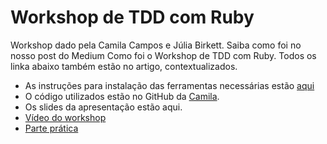 # Workshop de TDD com Ruby

Workshop dado pela Camila Campos e Júlia Birkett. Saiba como foi no nosso post do Medium Como foi o Workshop de TDD com Ruby. Todos os linka abaixo também estão no artigo, contextualizados.

- As instruções para instalação das ferramentas necessárias estão [aqui](https://github.com/qasampameeting/workshop-tdd-ruby/blob/master/QA%20Sampa%20Meeting%20-%20TDD%20-%20Instruc%CC%A7o%CC%83es%20para%20setup%20da%20ma%CC%81quina.pdf)
- O código utilizados estão no GitHub da [Camila](https://github.com/camilacampos/tdd-examples).
- Os slides da apresentação estão aqui.
- [Vídeo do workshop](https://www.youtube.com/watch?v=iA05euxjVGg)
- [Parte prática](https://youtu.be/iA05euxjVGg?t=1h7m39s)
